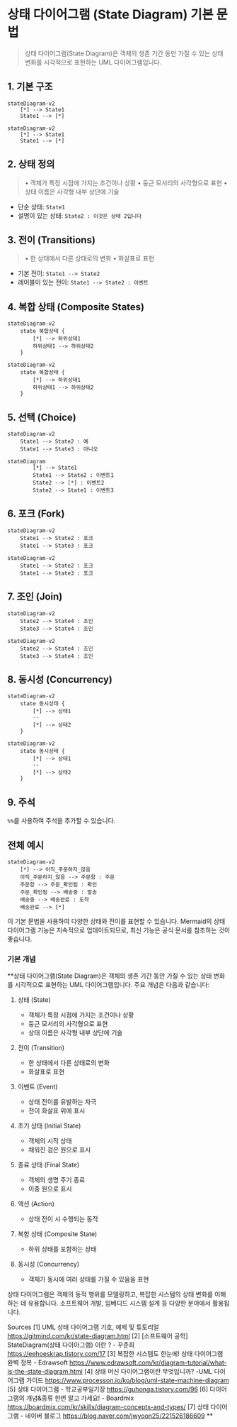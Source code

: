 # 상태 다이어그램 (State Diagram) 기본 문법
> 상태 다이어그램(State Diagram)은 객체의 생존 기간 동안 가질 수 있는 상태 변화를 시각적으로 표현하는 UML 다이어그램입니다. 
## 1. 기본 구조
```mermaid
stateDiagram-v2
    [*] --> State1
    State1 --> [*]
```
```
stateDiagram-v2
    [*] --> State1
    State1 --> [*]
```
## 2. 상태 정의
> •	객체가 특정 시점에 가지는 조건이나 상황
   •	둥근 모서리의 사각형으로 표현
   •	상태 이름은 사각형 내부 상단에 기술

- 단순 상태: `State1`
- 설명이 있는 상태: `State2 : 이것은 상태 2입니다`
## 3. 전이 (Transitions)
> •	한 상태에서 다른 상태로의 변화
   •	화살표로 표현

- 기본 전이: `State1 --> State2`
- 레이블이 있는 전이: `State1 --> State2 : 이벤트`
## 4. 복합 상태 (Composite States)
```mermaid
stateDiagram-v2
    state 복합상태 {
        [*] --> 하위상태1
        하위상태1 --> 하위상태2
    }
```
```
stateDiagram-v2
    state 복합상태 {
        [*] --> 하위상태1
        하위상태1 --> 하위상태2
    }
```
## 5. 선택 (Choice)

```mermaid
stateDiagram-v2
    State1 --> State2 : 예
    State1 --> State3 : 아니오
```
```
stateDiagram
        [*] --> State1
        State1 --> State2 : 이벤트1
        State2 --> [*] : 이벤트2
        State2 --> State1 : 이벤트3
```
## 6. 포크 (Fork)

```mermaid
stateDiagram-v2
    State1 --> State2 : 포크
    State1 --> State3 : 포크
```
```
stateDiagram-v2
    State1 --> State2 : 포크
    State1 --> State3 : 포크
```
## 7. 조인 (Join)

```mermaid
stateDiagram-v2
    State2 --> State4 : 조인
    State3 --> State4 : 조인
```
```
stateDiagram-v2
    State2 --> State4 : 조인
    State3 --> State4 : 조인
```
## 8. 동시성 (Concurrency)

```mermaid
stateDiagram-v2
    state 동시상태 {
        [*] --> 상태1
        --
        [*] --> 상태2
    }
```
```
stateDiagram-v2
    state 동시상태 {
        [*] --> 상태1
        --
        [*] --> 상태2
    }
```
## 9. 주석

`%%`를 사용하여 주석을 추가할 수 있습니다.

## 전체 예시

```mermaid
stateDiagram-v2
    [*] --> 아직_주문하지_않음
    아직_주문하지_않음 --> 주문함 : 주문
    주문함 --> 주문_확인됨 : 확인
    주문_확인됨 --> 배송중 : 발송
    배송중 --> 배송완료 : 도착
    배송완료 --> [*]
```

이 기본 문법을 사용하여 다양한 상태와 전이를 표현할 수 있습니다. Mermaid의 상태 다이어그램 기능은 지속적으로 업데이트되므로, 최신 기능은 공식 문서를 참조하는 것이 좋습니다.

### 기본 개념
**상태 다이어그램(State Diagram)은 객체의 생존 기간 동안 가질 수 있는 상태 변화를 시각적으로 표현하는 UML 다이어그램입니다. 주요 개념은 다음과 같습니다:

1. 상태 (State)
   - 객체가 특정 시점에 가지는 조건이나 상황
   - 둥근 모서리의 사각형으로 표현
   - 상태 이름은 사각형 내부 상단에 기술

2. 전이 (Transition)
   - 한 상태에서 다른 상태로의 변화
   - 화살표로 표현

3. 이벤트 (Event)
   - 상태 전이를 유발하는 자극
   - 전이 화살표 위에 표시

4. 초기 상태 (Initial State)
   - 객체의 시작 상태
   - 채워진 검은 원으로 표시

5. 종료 상태 (Final State)
   - 객체의 생명 주기 종료
   - 이중 원으로 표시

6. 액션 (Action)
   - 상태 전이 시 수행되는 동작

7. 복합 상태 (Composite State)
   - 하위 상태를 포함하는 상태

8. 동시성 (Concurrency)
   - 객체가 동시에 여러 상태를 가질 수 있음을 표현

상태 다이어그램은 객체의 동적 행위를 모델링하고, 복잡한 시스템의 상태 변화를 이해하는 데 유용합니다. 소프트웨어 개발, 임베디드 시스템 설계 등 다양한 분야에서 활용됩니다.

Sources
[1] UML 상태 다이어그램 기호, 예제 및 튜토리얼 https://gitmind.com/kr/state-diagram.html
[2] [소프트웨어 공학] StateDiagram(상태 다이아그램) 이란 ? - 꾸준희 https://eehoeskrap.tistory.com/17
[3] 복잡한 시스템도 한눈에! 상태 다이어그램 완벽 정복 - Edrawsoft https://www.edrawsoft.com/kr/diagram-tutorial/what-is-the-state-diagram.html
[4] 상태 머신 다이어그램이란 무엇입니까? -UML 다이어그램 가이드 https://www.processon.io/ko/blog/uml-state-machine-diagram
[5] 상태 다이어그램 - 학교공부일기장 https://guhonga.tistory.com/96
[6] 다이어그램의 개념&종류 한번 알고 가세요! - Boardmix https://boardmix.com/kr/skills/diagram-concepts-and-types/
[7] 상태 다이어그램 - 네이버 블로그 https://blog.naver.com/jwyoon25/221526186609
**